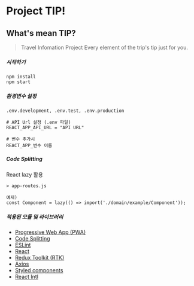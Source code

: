# Project TIP!
## What's mean TIP?
> Travel Infomation Project
> Every element of the trip's tip just for you.

##### 시작하기
```
npm install
npm start
```

##### 환경변수 설정
```
.env.development, .env.test, .env.production

# API Url 설정 (.env 파일)
REACT_APP_API_URL = "API URL"

# 변수 추가시 
REACT_APP_변수 이름
```

##### Code Splitting
React lazy 활용
```
> app-routes.js

예제)
const Component = lazy(() => import('./domain/example/Component'));
```


##### 적용된 모듈 및 라이브러리
- [Progressive Web App (PWA)](https://developer.mozilla.org/en-US/docs/Web/Progressive_web_apps)
- [Code Splitting](https://reactjs.org/docs/code-splitting.html)
- [ESLint](https://eslint.org/)
- [React](https://reactjs.org/)
- [Redux Toolkit (RTK)](https://redux-toolkit.js.org/)
- [Axios](https://github.com/axios/axios)
- [Styled components](https://github.com/styled-components/styled-components)
- [React Intl](https://github.com/formatjs/formatjs)
